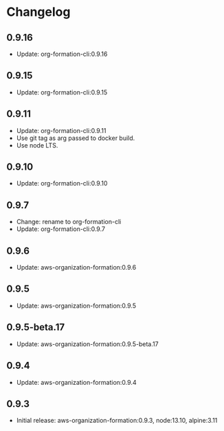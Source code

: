 # Changelog

## 0.9.16

- Update: org-formation-cli:0.9.16

## 0.9.15

- Update: org-formation-cli:0.9.15

## 0.9.11

- Update: org-formation-cli:0.9.11
- Use git tag as arg passed to docker build.
- Use node LTS.

## 0.9.10

- Update: org-formation-cli:0.9.10

## 0.9.7

- Change: rename to org-formation-cli
- Update: org-formation-cli:0.9.7

## 0.9.6

- Update: aws-organization-formation:0.9.6

## 0.9.5

- Update: aws-organization-formation:0.9.5

## 0.9.5-beta.17

- Update: aws-organization-formation:0.9.5-beta.17

## 0.9.4

- Update: aws-organization-formation:0.9.4

## 0.9.3

- Initial release: aws-organization-formation:0.9.3, node:13.10, alpine:3.11
